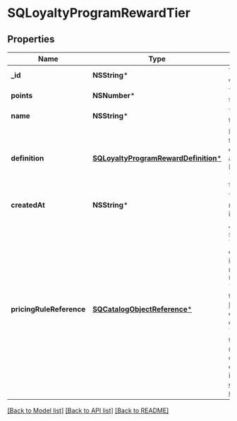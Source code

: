 # SQLoyaltyProgramRewardTier

## Properties
Name | Type | Description | Notes
------------ | ------------- | ------------- | -------------
**_id** | **NSString*** | The Square-assigned ID of the reward tier. | [optional] 
**points** | **NSNumber*** | The points exchanged for the reward tier. | 
**name** | **NSString*** | The name of the reward tier. | [optional] 
**definition** | [**SQLoyaltyProgramRewardDefinition***](SQLoyaltyProgramRewardDefinition.md) | Provides details about the reward tier definition. DEPRECATED at version 2020-12-16. Replaced by the &#x60;pricing_rule_reference&#x60; field. | [optional] 
**createdAt** | **NSString*** | The timestamp when the reward tier was created, in RFC 3339 format. | [optional] 
**pricingRuleReference** | [**SQCatalogObjectReference***](SQCatalogObjectReference.md) | A reference to the specific version of a &#x60;PRICING_RULE&#x60; catalog object that contains information about the reward tier discount.  Use &#x60;object_id&#x60; and &#x60;catalog_version&#x60; with the [RetrieveCatalogObject](https://developer.squareup.com/reference/square_2023-10-18/catalog-api/retrieve-catalog-object) endpoint to get discount details. Make sure to set &#x60;include_related_objects&#x60; to true in the request to retrieve all catalog objects that define the discount. For more information, see [Getting discount details for a reward tier](https://developer.squareup.com/docs/loyalty-api/loyalty-rewards#get-discount-details). | 

[[Back to Model list]](../README.md#documentation-for-models) [[Back to API list]](../README.md#documentation-for-api-endpoints) [[Back to README]](../README.md)


